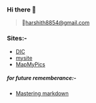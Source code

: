 ### Hi there 👋
>📧harshith8854@gmail.com
### Sites:-
* [DIC](https://sites.google.com/view/dynamic-interest-calculator/home)
* [mysite](https://harshith8854.github.io/)
* [MapMyPics](https://map-my-pics.vercel.app/)
##### for future rememberance:-
* [Mastering markdown](https://guides.github.com/features/mastering-markdown/)
<!--
**harshith8854/harshith8854** is a ✨ _special_ ✨ repository because its `README.md` (this file) appears on your GitHub profile.

Here are some ideas to get you started:

- 🔭 I’m currently working on MapMyPics (https://map-my-pics.vercel.app/)
- 🌱 I’m currently learning Angular, Azure, Gen AI
- 👯 I’m looking to collaborate on Gen AI
- 🤔 I’m looking for help with ...
- 💬 Ask me about ...
- 📫 How to reach me: harshith8854@gmail.com
- ⚡ Fun fact: ...
-->
